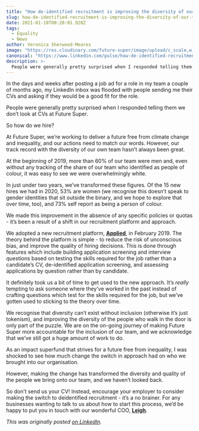 ```yaml
---
title: "How de-identified recruitment is improving the diversity of our team"
slug: how-de-identified-recruitment-is-improving-the-diversity-of-our-team
date: 2021-01-18T00:20:01.928Z
tags:
  - Equality
  - News
author: Veronica Sherwood-Meares
image: "https://res.cloudinary.com/future-super/image/upload/c_scale,w_240/v1613109309/for-hire-sign.jpg"
canonical: "https://www.linkedin.com/pulse/how-de-identified-recruitment-improving-diversity-our-veronica/"
description: >-
  People were generally pretty surprised when I responded telling them we don’t look at CVs at Future Super. So how do we hire?
---
```


In the days and weeks after posting a job ad for a role in my team a couple of months ago, my LinkedIn inbox was flooded with people sending me their CVs and asking if they would be a good fit for the role.

People were generally pretty surprised when I responded telling them we don’t look at CVs at Future Super.

So how do we hire?

At Future Super, we’re working to deliver a future free from climate change and inequality, and our actions need to match our words. However, our track record with the diversity of our own team hasn’t always been great.

At the beginning of 2019, more than 60% of our team were men and, even without any tracking of the share of our team who identified as people of colour, it was easy to see we were overwhelmingly white.

In just under two years, we’ve transformed these figures. Of the 15 new hires we had in 2020, 53% are women (we recognise this doesn’t speak to gender identities that sit outside the binary, and we hope to explore that over time, too), and 73% self report as being a person of colour.

We made this improvement in the absence of any specific policies or quotas - it’s been a result of a shift in our recruitment platform and approach.

We adopted a new recruitment platform, [**Applied**](https://www.beapplied.com/), in February 2019. The theory behind the platform is simple - to reduce the risk of unconscious bias, and improve the quality of hiring decisions. This is done through features which include building application screening and interview questions based on testing the skills required for the job rather than a candidate’s CV, de-identified application screening, and assessing applications by question rather than by candidate.

It definitely took us a bit of time to get used to the new approach. It’s _really_ tempting to ask someone where they’ve worked in the past instead of crafting questions which test for the skills required for the job, but we’ve gotten used to sticking to the theory over time.

We recognise that diversity can’t exist without inclusion (otherwise it’s just tokenism), and improving the diversity of the people who walk in the door is only part of the puzzle. We are on the on-going journey of making Future Super more accountable for the inclusion of our team, and we acknowledge that we’ve still got a huge amount of work to do.

As an impact superfund that strives for a future free from inequality, I was shocked to see how much change the switch in approach had on who we brought into our organisation.

However, making the change has transformed the diversity and quality of the people we bring onto our team, and we haven’t looked back.

So don’t send us your CV! Instead, encourage your employer to consider making the switch to deidentified recruitment - it’s a no brainer. For any businesses wanting to talk to us about how to start this process, we’d be happy to put you in touch with our wonderful COO, [**Leigh**](https://www.linkedin.com/in/leigh-dunlop-9b127bb8/).

_This was originally posted_ [_on LinkedIn_](https://www.linkedin.com/pulse/how-de-identified-recruitment-improving-diversity-our-veronica/)_._
